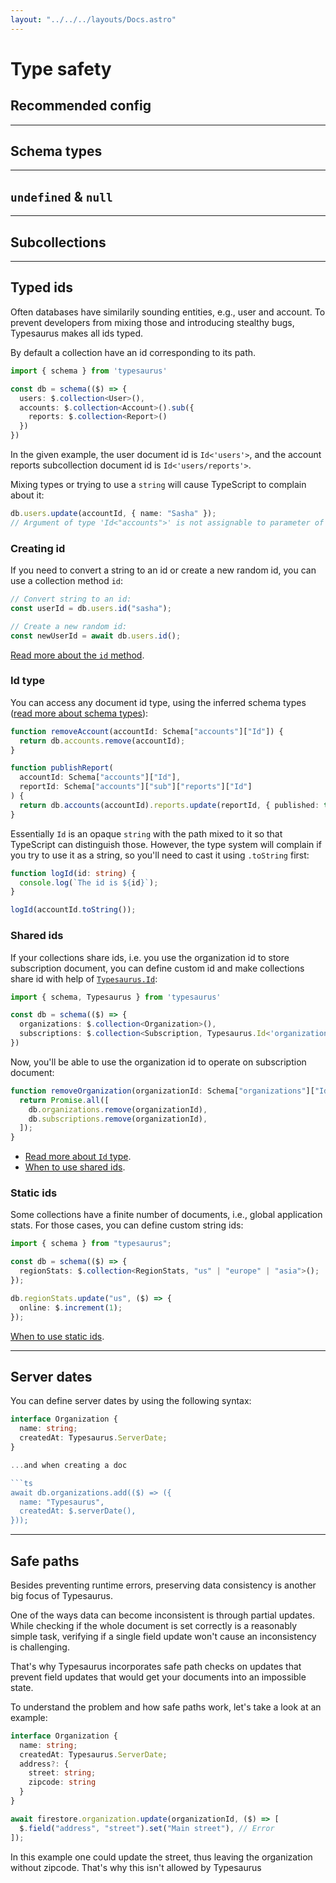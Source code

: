 ```yaml
---
layout: "../../../layouts/Docs.astro"
---
```


# Type safety

## Recommended config

---

## Schema types

---

## `undefined` & `null`

---

## Subcollections

---

## Typed ids

Often databases have similarily sounding entities, e.g., user and account. To prevent developers from mixing those and introducing stealthy bugs, Typesaurus makes all ids typed.

By default a collection have an id corresponding to its path.

```ts
import { schema } from 'typesaurus'

const db = schema(($) => {
  users: $.collection<User>(),
  accounts: $.collection<Account>().sub({
    reports: $.collection<Report>()
  })
})
```

In the given example, the user document id is `Id<'users'>`, and the account reports subcollection document id is `Id<'users/reports'>`.

Mixing types or trying to use a `string` will cause TypeScript to complain about it:

```ts
db.users.update(accountId, { name: "Sasha" });
// Argument of type 'Id<"accounts">' is not assignable to parameter of type 'Id<"users">'.
```

### Creating id

If you need to convert a string to an id or create a new random id, you can use a collection method `id`:

```ts
// Convert string to an id:
const userId = db.users.id("sasha");

// Create a new random id:
const newUserId = await db.users.id();
```

[Read more about the `id` method](/docs/api/id).

### Id type

You can access any document id type, using the inferred schema types ([read more about schema types](#schema-types)):

```ts
function removeAccount(accountId: Schema["accounts"]["Id"]) {
  return db.accounts.remove(accountId);
}

function publishReport(
  accountId: Schema["accounts"]["Id"], 
  reportId: Schema["accounts"]["sub"]["reports"]["Id"]
) {
  return db.accounts(accountId).reports.update(reportId, { published: true });
}
```

Essentially `Id` is an opaque `string` with the path mixed to it so that TypeScript can distinguish those. However, the type system will complain if you try to use it as a string, so you'll need to cast it using `.toString` first:

```ts
function logId(id: string) {
  console.log(`The id is ${id}`);
}

logId(accountId.toString());
```

### Shared ids

If your collections share ids, i.e. you use the organization id to store subscription document, you can define custom id and make collections share id with help of [`Typesaurus.Id`](/docs/api/type/id):

```ts
import { schema, Typesaurus } from 'typesaurus'

const db = schema(($) => {
  organizations: $.collection<Organization>(),
  subscriptions: $.collection<Subscription, Typesaurus.Id<'organizations'>>()
})
```

Now, you'll be able to use the organization id to operate on subscription document:

```ts
function removeOrganization(organizationId: Schema["organizations"]["Id"]) {
  return Promise.all([
    db.organizations.remove(organizationId),
    db.subscriptions.remove(organizationId),
  ]);
}
```

- [Read more about `Id` type](/docs/api/type/id).
- [When to use shared ids](/docs/guides/designing-schema#sharing-ids).

### Static ids

Some collections have a finite number of documents, i.e., global application stats. For those cases, you can define custom string ids:

```ts
import { schema } from "typesaurus";

const db = schema(($) => {
  regionStats: $.collection<RegionStats, "us" | "europe" | "asia">();
});

db.regionStats.update("us", ($) => {
  online: $.increment(1);
});
```

[When to use static ids](/docs/guides/designing-schema#single-document-collection).

---

## Server dates

You can define server dates by using the following syntax:

```ts
interface Organization {
  name: string;
  createdAt: Typesaurus.ServerDate;
}

...and when creating a doc

```ts
await db.organizations.add(($) => ({
  name: "Typesaurus",
  createdAt: $.serverDate(),
}));
```

---

## Safe paths

Besides preventing runtime errors, preserving data consistency is another big focus of Typesaurus.

One of the ways data can become inconsistent is through partial updates. While checking if the whole document is set correctly is a reasonably simple task, verifying if a single field update won't cause an inconsistency is challenging.

That's why Typesaurus incorporates safe path checks on updates that prevent field updates that would get your documents into an impossible state.

To understand the problem and how safe paths work, let's take a look at an example:

```ts
interface Organization {
  name: string;
  createdAt: Typesaurus.ServerDate;
  address?: {
    street: string;
    zipcode: string
  }
}

await firestore.organization.update(organizationId, ($) => [
  $.field("address", "street").set("Main street"), // Error
]);
```

In this example one could update the street, thus leaving the organization without zipcode. That's why this isn't allowed by Typesaurus
